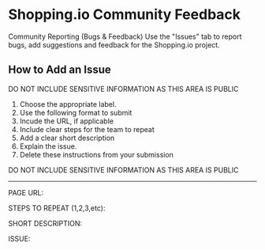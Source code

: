 # Shopping.io Community Feedback
Community Reporting (Bugs & Feedback)
Use the "Issues" tab to report bugs, add suggestions and feedback for the Shopping.io project.

## How to Add an Issue

DO NOT INCLUDE SENSITIVE INFORMATION AS THIS AREA IS PUBLIC

1. Choose the appropriate label.
2. Use the following format to submit
3. Incude the URL, if applicable
4. Include clear steps for the team to repeat
5. Add a clear short description
6. Explain the issue.
7. Delete these instructions from your submission

DO NOT INCLUDE SENSITIVE INFORMATION AS THIS AREA IS PUBLIC

------------------

PAGE URL: 

STEPS TO REPEAT (1,2,3,etc):

SHORT DESCRIPTION:

ISSUE:
